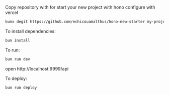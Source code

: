 Copy repository with for start your new project with hono configure with vercel

```sh
bunx degit https://github.com/echicouamalthus/hono-new-starter my-project && cd my-project
```

To install dependencies:

```sh
bun install
```

To run:

```sh
bun run dev
```

open http://localhost:9999/api

To deploy:

```sh
bun run deploy
```
